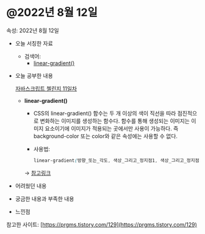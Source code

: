 # @2022년 8월 12일

속성: 2022년 8월 12일

- 오늘 서칭한 자료
    - 검색어:
        - [linear-gradient()](https://penguingoon.tistory.com/267)
- 오늘 공부한 내용
    
    [자바스크립트 첼린지 11일차](https://www.notion.so/11-35cb465f055646c4bce66a5560a18b04)
    
    - **linear-gradient()**
        - CSS의 linear-gradient() 함수는 두 개 이상의 색이 직선을 따라 점진적으로 변화하는 이미지를 생성하는 함수다. 함수를 통해 생성되는 이미지는 이미지 요소이기에 이미지가 적용되는 곳에서만 사용이 가능하다. 즉 background-color 또는 color와 같은 속성에는 사용할 수 없다.
        - 사용법:
            
            ```css
            linear-gradient(방향_또는_각도, 색상_그리고_정지점1, 색상_그리고_정지점2, ... 색상_그리고_정지점n);
            ```
            
        
        → [참고링크](https://penguingoon.tistory.com/267)
        
- 어려웠던 내용
- 궁금한 내용과 부족한 내용
- 느낀점

참고한 사이트: [https://prgms.tistory.com/129](https://prgms.tistory.com/129)